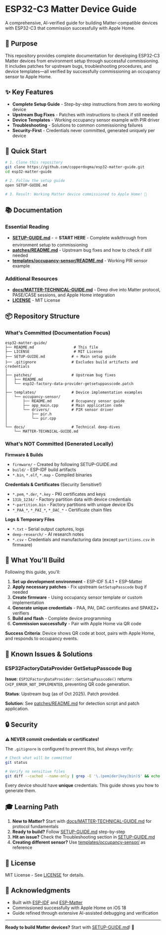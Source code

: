 # ESP32-C3 Matter Device Guide

A comprehensive, AI-verified guide for building Matter-compatible devices with ESP32-C3 that commission successfully with Apple Home.

## 🎯 Purpose

This repository provides complete documentation for developing ESP32-C3 Matter devices from environment setup through successful commissioning. It includes patches for upstream bugs, troubleshooting procedures, and device templates—all verified by successfully commissioning an occupancy sensor to Apple Home.

## ✨ Key Features

- **Complete Setup Guide** - Step-by-step instructions from zero to working device
- **Upstream Bug Fixes** - Patches with instructions to check if still needed
- **Device Templates** - Working occupancy sensor example with PIR driver
- **Troubleshooting** - Solutions to common commissioning failures
- **Security-First** - Credentials never committed, generated uniquely per device

## 🚀 Quick Start

```bash
# 1. Clone this repository
git clone https://github.com/copperdogma/esp32-matter-guide.git
cd esp32-matter-guide

# 2. Follow the setup guide
open SETUP-GUIDE.md

# 3. Result: Working Matter device commissioned to Apple Home! 🎉
```

## 📚 Documentation

### Essential Reading
- **[SETUP-GUIDE.md](SETUP-GUIDE.md)** - ⭐ **START HERE** - Complete walkthrough from environment setup to commissioning
- **[patches/README.md](patches/README.md)** - Upstream bug fixes and how to check if still needed
- **[templates/occupancy-sensor/README.md](templates/occupancy-sensor/README.md)** - Working PIR sensor example

### Additional Resources
- **[docs/MATTER-TECHNICAL-GUIDE.md](docs/MATTER-TECHNICAL-GUIDE.md)** - Deep dive into Matter protocol, PASE/CASE sessions, and Apple Home integration
- **[LICENSE](LICENSE)** - MIT License

## 📦 Repository Structure

### What's Committed (Documentation Focus)

```
esp32-matter-guide/
├── README.md                  # This file
├── LICENSE                    # MIT License
├── SETUP-GUIDE.md            # ⭐ Main setup guide
├── .gitignore                # Excludes build artifacts and credentials
│
├── patches/                  # Upstream bug fixes
│   ├── README.md
│   └── esp32-factory-data-provider-getsetuppasscode.patch
│
├── templates/                # Device implementation examples
│   └── occupancy-sensor/
│       ├── README.md         # Occupancy sensor guide
│       ├── app_main.cpp      # Main application code
│       └── drivers/          # PIR sensor driver
│           ├── pir.h
│           └── pir.cpp
│
└── docs/                     # Technical deep-dives
    └── MATTER-TECHNICAL-GUIDE.md
```

### What's NOT Committed (Generated Locally)

**Firmware & Builds**
- `firmware/` - Created by following SETUP-GUIDE.md
- `build/` - ESP-IDF build artifacts
- `*.bin`, `*.elf`, `*.map` - Compiled binaries

**Credentials & Certificates** (Security Sensitive!)
- `*.pem`, `*.der`, `*.key` - PKI certificates and keys
- `131b_1234/` - Factory partition data with device credentials
- `*-partition.bin` - Factory partitions with unique device IDs
- `*_PAA_*`, `*_PAI_*`, `*_DAC_*` - Certificate chain files

**Logs & Temporary Files**
- `*.txt` - Serial output captures, logs
- `deep-research/` - AI research notes
- `*.csv` - Credentials and manufacturing data (except `partitions.csv` in firmware)

## 🔧 What You'll Build

Following this guide, you'll:

1. **Set up development environment** - ESP-IDF 5.4.1 + ESP-Matter
2. **Apply necessary patches** - Fix upstream `GetSetupPasscode` bug if needed
3. **Create firmware** - Using occupancy sensor template or custom implementation
4. **Generate unique credentials** - PAA, PAI, DAC certificates and SPAKE2+ verifiers
5. **Build and flash** - Complete device programming
6. **Commission successfully** - Pair with Apple Home via QR code

**Success Criteria**: Device shows QR code at boot, pairs with Apple Home, and responds to occupancy events.

## 🐛 Known Issues & Solutions

### ESP32FactoryDataProvider GetSetupPasscode Bug

**Issue**: `ESP32FactoryDataProvider::GetSetupPasscode()` returns `CHIP_ERROR_NOT_IMPLEMENTED`, preventing QR code generation.

**Status**: Upstream bug (as of Oct 2025). Patch provided.

**Solution**: See [patches/README.md](patches/README.md) for detection script and patch application.

## 🔒 Security

**⚠️ NEVER commit credentials or certificates!**

The `.gitignore` is configured to prevent this, but always verify:

```bash
# Check what will be committed
git status

# Verify no sensitive files
git diff --cached --name-only | grep -E '\.(pem|der|key|bin)$' && echo "⚠️ STOP! Credentials detected!"
```

Every device should have **unique** credentials. This guide shows you how to generate them.

## 🎓 Learning Path

1. **New to Matter?** Start with [docs/MATTER-TECHNICAL-GUIDE.md](docs/MATTER-TECHNICAL-GUIDE.md) for protocol fundamentals
2. **Ready to build?** Follow [SETUP-GUIDE.md](SETUP-GUIDE.md) step-by-step
3. **Hit an issue?** Check the Troubleshooting section in [SETUP-GUIDE.md](SETUP-GUIDE.md)
4. **Creating different sensor?** Use [templates/occupancy-sensor/](templates/occupancy-sensor/) as reference

## 📝 License

MIT License - See [LICENSE](LICENSE) for details.

## 🙏 Acknowledgments

- Built with [ESP-IDF](https://github.com/espressif/esp-idf) and [ESP-Matter](https://github.com/espressif/esp-matter)
- Commissioned successfully with Apple Home on iOS 18
- Guide refined through extensive AI-assisted debugging and verification

---

**Ready to build Matter devices?** Start with [SETUP-GUIDE.md](SETUP-GUIDE.md)! 🚀

